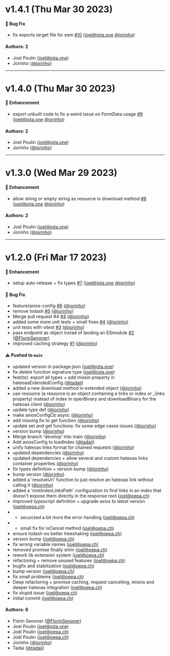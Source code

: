 # v1.4.1 (Thu Mar 30 2023)

#### 🐛 Bug Fix

- fix exports target file for esm [#10](https://github.com/jota-one/http-client/pull/10) (joel@jota.one [@jorinho](https://github.com/jorinho))

#### Authors: 2

- Joel Poulin (joel@jota.one)
- Jorinho ([@jorinho](https://github.com/jorinho))

---

# v1.4.0 (Thu Mar 30 2023)

#### 🚀 Enhancement

- export unbuilt code to fix a weird issue on FormData usage [#9](https://github.com/jota-one/http-client/pull/9) (joel@jota.one [@jorinho](https://github.com/jorinho))

#### Authors: 2

- Joel Poulin (joel@jota.one)
- Jorinho ([@jorinho](https://github.com/jorinho))

---

# v1.3.0 (Wed Mar 29 2023)

#### 🚀 Enhancement

- allow string or empty string as resource in download method [#8](https://github.com/jota-one/http-client/pull/8) (joel@jota.one [@jorinho](https://github.com/jorinho))

#### Authors: 2

- Joel Poulin (joel@jota.one)
- Jorinho ([@jorinho](https://github.com/jorinho))

---

# v1.2.0 (Fri Mar 17 2023)

#### 🚀 Enhancement

- setup auto-release + fix types [#7](https://github.com/jota-one/http-client/pull/7) (joel@jota.one [@jorinho](https://github.com/jorinho))

#### 🐛 Bug Fix

- feature/axios-config [#6](https://github.com/jota-one/http-client/pull/6) ([@jorinho](https://github.com/jorinho))
- remove lodash [#5](https://github.com/jota-one/http-client/pull/5) ([@jorinho](https://github.com/jorinho))
- Merge pull request #4 [#4](https://github.com/jota-one/http-client/pull/4) ([@jorinho](https://github.com/jorinho))
- added some more unit tests + small fixes [#4](https://github.com/jota-one/http-client/pull/4) ([@jorinho](https://github.com/jorinho))
- unit tests with vitest [#3](https://github.com/jota-one/http-client/pull/3) ([@jorinho](https://github.com/jorinho))
- pass endpoint as object instad of laoding an ESmodule [#2](https://github.com/jota-one/http-client/pull/2) ([@FlorinSenoner](https://github.com/FlorinSenoner))
- improved caching strategy [#1](https://github.com/jota-one/http-client/pull/1) ([@jorinho](https://github.com/jorinho))

#### ⚠️ Pushed to `main`

- updated version in package.json (joel@jota.one)
- fix delete function signature type (joel@jota.one)
- feat(ts): export all types + add missin property in hateoasExtendedConfig ([@tadaii](https://github.com/tadaii))
- added a new download method in extended object ([@jorinho](https://github.com/jorinho))
- use resource (a resource is an object containing a links or index or _links property) instead of index in openBinary and downloadBinary for the hateoas client ([@jorinho](https://github.com/jorinho))
- update type def ([@jorinho](https://github.com/jorinho))
- make axiosConfigCb async ([@jorinho](https://github.com/jorinho))
- add missing fix to get function ([@jorinho](https://github.com/jorinho))
- update set and get functions: fix some edge cases issues ([@jorinho](https://github.com/jorinho))
- version bump ([@jorinho](https://github.com/jorinho))
- Merge branch 'develop' into main ([@jorinho](https://github.com/jorinho))
- Add axiosConfig to loadIndex ([@tadaii](https://github.com/tadaii))
- unify hateoas links format for chained requests ([@jorinho](https://github.com/jorinho))
- updated dependencies ([@jorinho](https://github.com/jorinho))
- updated dependencies + allow several and custom hateoas links container properties ([@jorinho](https://github.com/jorinho))
- fix types definition + version bump ([@jorinho](https://github.com/jorinho))
- bump version ([@jorinho](https://github.com/jorinho))
- added a 'resolveUri' function to just resolve an hateoas link without calling it ([@jorinho](https://github.com/jorinho))
- added a 'rootIndexLinksPath' configuration to find links in an index that doesn't expose them directly in the response root (joel@oepa.ch)
- improved typescript definition + upgrade axios to latest version (joel@oepa.ch)
- - securized a bit more the error handling (joel@oepa.ch)
- - small fix for isCancel method (joel@oepa.ch)
- ensure lodash-es better treeshaking (joel@oepa.ch)
- version bump (joel@oepa.ch)
- fix wrong variable names (joel@oepa.ch)
- removed promise finally shim (joel@oepa.ch)
- rework lib extension system (joel@oepa.ch)
- refactoring + remove unused features (joel@oepa.ch)
- bugfix and stabilization (joel@oepa.ch)
- bump version (joel@oepa.ch)
- fix small problems (joel@oepa.ch)
- Deep refactoring + promise caching, request cancelling, mixins and deeper hateoas integration (joel@oepa.ch)
- fix stupid issue (joel@oepa.ch)
- initial commit (joel@oepa.ch)

#### Authors: 6

- Florin Senoner ([@FlorinSenoner](https://github.com/FlorinSenoner))
- Joel Poulin (joel@jota.one)
- Joël Poulin (joel@oepa.ch)
- Joël Poulin (joel@oepa.ch)
- Jorinho ([@jorinho](https://github.com/jorinho))
- Tadai ([@tadaii](https://github.com/tadaii))
